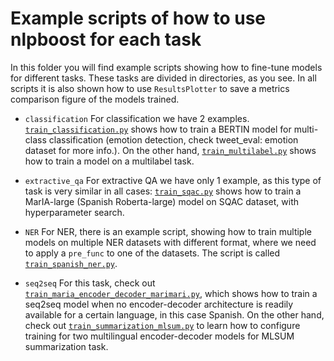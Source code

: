 # Example scripts of how to use nlpboost for each task

In this folder you will find example scripts showing how to fine-tune models for different tasks. These tasks are divided in directories, as you see. In all scripts it is also shown how to use `ResultsPlotter` to save a metrics comparison figure of the models trained.

* `classification`
    For classification we have 2 examples. [`train_classification.py`](https://github.com/avacaondata/nlpboost/blob/main/examples/classification/train_classification.py) shows how to train a BERTIN model for multi-class classification (emotion detection, check tweet_eval: emotion dataset for more info.). On the other hand, [`train_multilabel.py`](https://github.com/avacaondata/nlpboost/blob/main/examples/classification/train_multilabel.py) shows how to train a model on a multilabel task.

* `extractive_qa`
    For extractive QA we have only 1 example, as this type of task is very similar in all cases: [`train_sqac.py`](https://github.com/avacaondata/nlpboost/blob/main/examples/extractive_qa/train_sqac.py) shows how to train a MarIA-large (Spanish Roberta-large) model on SQAC dataset, with hyperparameter search.

* `NER`
    For NER, there is an example script, showing how to train multiple models on multiple NER datasets with different format, where we need to apply a `pre_func` to one of the datasets. The script is called [`train_spanish_ner.py`](https://github.com/avacaondata/nlpboost/blob/main/examples/NER/train_spanish_ner.py).

* `seq2seq`
    For this task, check out [`train_maria_encoder_decoder_marimari.py`](https://github.com/avacaondata/nlpboost/blob/main/examples/seq2seq/train_maria_encoder_decoder_marimari.py), which shows how to train a seq2seq model when no encoder-decoder architecture is readily available for a certain language, in this case Spanish. On the other hand, check out [`train_summarization_mlsum.py`](https://github.com/avacaondata/nlpboost/blob/main/examples/seq2seq/train_summarization_mlsum.py) to learn how to configure training for two multilingual encoder-decoder models for MLSUM summarization task.